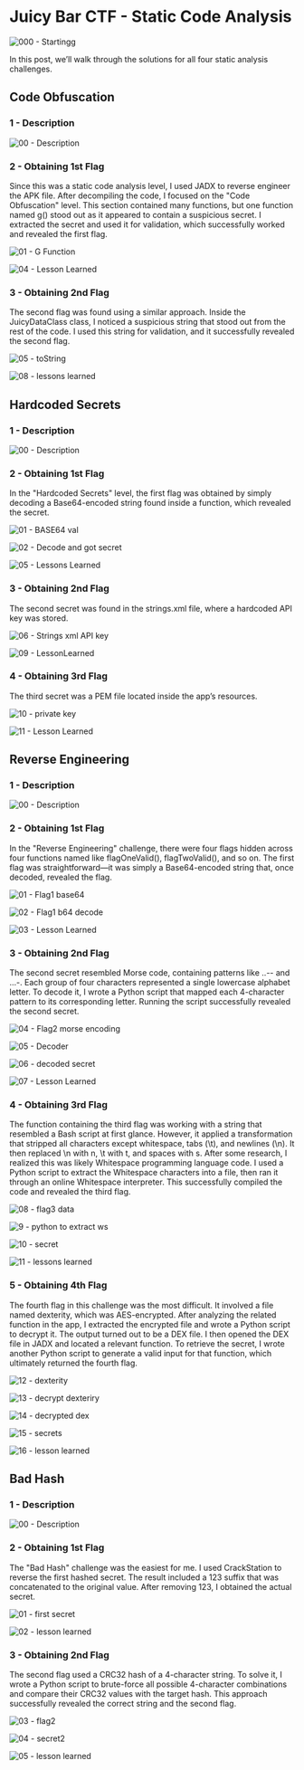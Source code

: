 # Juicy Bar CTF - Static Code Analysis

![000 - Startingg](https://github.com/user-attachments/assets/80204a9e-6ac4-4e5e-847a-e298d6059d00)

In this post, we’ll walk through the solutions for all four static analysis challenges.



## Code Obfuscation
### 1 - Description

![00 - Description](https://github.com/user-attachments/assets/3633cc6e-ecdc-4ea5-830a-fdfb92e1e011)

### 2 - Obtaining 1st Flag
Since this was a static code analysis level, I used JADX to reverse engineer the APK file. After decompiling the code, I focused on the "Code Obfuscation" level. This section contained many functions, but one function named g() stood out as it appeared to contain a suspicious secret. I extracted the secret and used it for validation, which successfully worked and revealed the first flag.

![01 - G Function](https://github.com/user-attachments/assets/1b125af0-71ef-4927-bb5e-e080d32d6405)

![04 - Lesson Learned](https://github.com/user-attachments/assets/3eb8bc9d-d29d-4dae-b7dd-9c47e9f13a31)

### 3 - Obtaining 2nd Flag
The second flag was found using a similar approach. Inside the JuicyDataClass class, I noticed a suspicious string that stood out from the rest of the code. I used this string for validation, and it successfully revealed the second flag.

![05 - toString](https://github.com/user-attachments/assets/cf49c1ae-cb36-427b-bda8-4bbefef6a79d)

![08 - lessons learned](https://github.com/user-attachments/assets/5bb5a8c2-099c-4a2d-a174-822d0404a4e8)

## Hardcoded Secrets
### 1 - Description

![00 - Description](https://github.com/user-attachments/assets/5e136ca9-3fde-460b-bb9e-c270db7fbacb)

### 2 - Obtaining 1st Flag

In the "Hardcoded Secrets" level, the first flag was obtained by simply decoding a Base64-encoded string found inside a function, which revealed the secret.

![01 - BASE64 val](https://github.com/user-attachments/assets/a51e0adc-64ae-47da-a58b-7c78fbd684e6)

![02 - Decode and got secret](https://github.com/user-attachments/assets/cab33cbd-79b2-4ca2-8722-52f15458513f)

![05 - Lessons Learned](https://github.com/user-attachments/assets/aded6859-1e83-4d85-9b8a-985531eb41a1)


### 3 - Obtaining 2nd Flag 
The second secret was found in the strings.xml file, where a hardcoded API key was stored.

![06 - Strings xml API key](https://github.com/user-attachments/assets/97c650ad-1461-4fa8-8366-3323aa8f0162)

![09 - LessonLearned](https://github.com/user-attachments/assets/d3895f40-71c3-421e-97ac-189a9dbee363)

### 4 - Obtaining 3rd Flag 

The third secret was a PEM file located inside the app’s resources.

![10 - private key](https://github.com/user-attachments/assets/41ac36e5-d7f5-4e32-9d92-74e61837d21f)

![11 - Lesson Learned](https://github.com/user-attachments/assets/204f7a1e-fd91-490f-b126-584b8b84e825)

## Reverse Engineering
### 1 - Description

![00 - Description](https://github.com/user-attachments/assets/c15cff4d-d70c-4c93-8f2f-cc501eaf231a)

### 2 - Obtaining 1st Flag
In the "Reverse Engineering" challenge, there were four flags hidden across four functions named like flagOneValid(), flagTwoValid(), and so on. The first flag was straightforward—it was simply a Base64-encoded string that, once decoded, revealed the flag.

![01 - Flag1 base64](https://github.com/user-attachments/assets/f12a7dd6-83b5-4ed3-bed1-256a9a41a750)

![02 - Flag1 b64 decode](https://github.com/user-attachments/assets/c8b49760-dbcd-48a3-81c4-066bc8708f7c)

![03  - Lesson Learned](https://github.com/user-attachments/assets/330172e1-a0bc-4a6e-b4f5-34ee1fa3c9e0)

### 3 - Obtaining 2nd Flag

The second secret resembled Morse code, containing patterns like ..-- and ...-. Each group of four characters represented a single lowercase alphabet letter. To decode it, I wrote a Python script that mapped each 4-character pattern to its corresponding letter. Running the script successfully revealed the second secret.

![04 - Flag2 morse encoding](https://github.com/user-attachments/assets/da2889e9-9af7-4100-bb9d-0e64c27fbfba)

![05 - Decoder](https://github.com/user-attachments/assets/4c61baee-c9f6-4c23-8bef-627a6383dcdb)

![06 - decoded secret](https://github.com/user-attachments/assets/0b04bbdc-4d91-4b5b-a3e2-c347943c8c2e)

![07 - Lesson Learned](https://github.com/user-attachments/assets/424e15f7-f33c-42cb-9767-a87958c496f6)

### 4 - Obtaining 3rd Flag
The function containing the third flag was working with a string that resembled a Bash script at first glance. However, it applied a transformation that stripped all characters except whitespace, tabs (\t), and newlines (\n). It then replaced \n with n, \t with t, and spaces with s. After some research, I realized this was likely Whitespace programming language code. I used a Python script to extract the Whitespace characters into a file, then ran it through an online Whitespace interpreter. This successfully compiled the code and revealed the third flag.

![08 - flag3 data](https://github.com/user-attachments/assets/377410b1-f13f-4e6d-bc1c-49071105b493)

![9 - python to extract ws](https://github.com/user-attachments/assets/2e017809-e302-450c-9345-a6b326e3543d)

![10 - secret](https://github.com/user-attachments/assets/01072309-7c7e-4a4f-8186-20460a65d3a5)

![11 - lessons learned](https://github.com/user-attachments/assets/615ea450-112a-4433-a1f9-813e069155af)

### 5 - Obtaining 4th Flag

The fourth flag in this challenge was the most difficult. It involved a file named dexterity, which was AES-encrypted. After analyzing the related function in the app, I extracted the encrypted file and wrote a Python script to decrypt it. The output turned out to be a DEX file. I then opened the DEX file in JADX and located a relevant function. To retrieve the secret, I wrote another Python script to generate a valid input for that function, which ultimately returned the fourth flag.

![12 - dexterity](https://github.com/user-attachments/assets/ea8f5ea0-f4b5-4286-b8dd-a0b963fb5c32)

![13 - decrypt dexteriry](https://github.com/user-attachments/assets/6870b71b-cd62-4547-811e-6d558a58dcae)

![14 - decrypted dex](https://github.com/user-attachments/assets/efb1fb6f-1d24-4bc2-94db-fe63562137d1)

![15 - secrets](https://github.com/user-attachments/assets/e049dcd1-8aac-4565-9f20-415e77326f32)

![16 - lesson learned](https://github.com/user-attachments/assets/378f57d8-6362-4e6e-a6ec-85d6ede0dc4c)


## Bad Hash
### 1 - Description

![00 - Description](https://github.com/user-attachments/assets/fc3bf0aa-5f92-498b-ab64-1ed06cd8c3e3)

### 2 - Obtaining 1st Flag
The "Bad Hash" challenge was the easiest for me. I used CrackStation to reverse the first hashed secret. The result included a 123 suffix that was concatenated to the original value. After removing 123, I obtained the actual secret.

![01 - first secret](https://github.com/user-attachments/assets/ed60ab01-73fa-470a-a232-220b0d12631f)

![02 - lesson learned](https://github.com/user-attachments/assets/e50df5ce-d7a1-4c09-b10b-428b7af72f1e)


### 3 - Obtaining 2nd Flag
The second flag used a CRC32 hash of a 4-character string. To solve it, I wrote a Python script to brute-force all possible 4-character combinations and compare their CRC32 values with the target hash. This approach successfully revealed the correct string and the second flag.

![03 - flag2](https://github.com/user-attachments/assets/356dde50-1fd9-49ea-b4c2-65fa6275c035)

![04 - secret2](https://github.com/user-attachments/assets/1268379a-d6ea-4644-bf20-f82ee9085723)

![05 - lesson learned](https://github.com/user-attachments/assets/2f8f0962-0cbf-4df7-be26-bc0eebffb79a)






